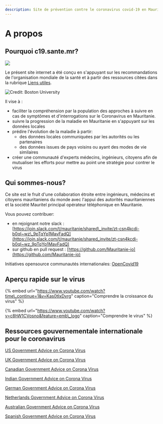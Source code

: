 ```yaml
---
description: Site de prévention contre le coronavirus covid-19 en Mauritanie
---
```


# A propos

## Pourquoi c19.sante.mr?

![](.gitbook/assets/screenshot-from-2020-03-15-22-59-40.png)

Le présent site internet a été conçu en s'appuyant sur les recommandations de l'organisation mondiale de la santé et à partir des ressources citées dans la rubrique [Liens utiles](ressources/liens-utiles.md).

![Credit: Boston University](.gitbook/assets/istock-1204033162-1500x624-1200x500.jpg)

Il vise à :

* faciliter la compréhension par la population des approches à suivre en cas de symptômes et d'interrogations sur le Coronavirus en Mauritanie.
* suivre la progression de la maladie en Mauritanie en s'appuyant sur les données locales
* prédire l'évolution de la maladie à partir:
  * des données locales communiquées par les autorités ou les partenaires
  * des données issues de pays voisins ou ayant des modes de vie similaires
* créer une communauté d'experts médecins, ingénieurs, citoyens afin de mutualiser les efforts pour mettre au point une stratégie pour contrer le virus

## **Qui sommes-nous?**

Ce site est le fruit d'une collaboration étroite entre ingénieurs, médecins et citoyens mauritaniens du monde avec l'appui des autorités mauritaniennes et la société Mauritel principal opérateur téléphonique en Mauritanie.

Vous pouvez contribuer:

* en rejoignant notre slack : [https://join.slack.com/t/mauritanie/shared\_invite/zt-csn4kcdi-b0qI~wz\_9pTqYp1MavFadQ](https://join.slack.com/t/mauritanie/shared_invite/zt-csn4kcdi-b0qI~wz_9pTqYp1MavFadQ)
* sur github en pull request : [https://github.com/Mauritanie-io](https://github.com/Mauritanie-io) 

Initiatives opensource communautés internationales: [OpenCovid19](https://app.jogl.io/project/118?fbclid=IwAR0Y68ZdCScloACAyBAx_aHc1XTZnUTkxWldS9cWunvVZgC1Pp1Ywm-JVSY)

## Aperçu rapide sur le virus

{% embed url="https://www.youtube.com/watch?time\_continue=1&v=Kas0tIxDvrg" caption="Comprendre la croissance du virus" %}

{% embed url="https://www.youtube.com/watch?v=c8hW1CVosno&feature=emb\_logo" caption="Comprendre le virus" %}

## **Ressources gouvernementale internationale pour le coronavirus**

[US Government Advice on Corona Virus](https://www.cdc.gov/coronavirus/2019-ncov/) 

[UK Government Advice on Corona Virus](https://www.gov.uk/government/collections/coronavirus-covid-19-list-of-guidance)

[Canadian Government Advice on Corona Virus](https://www.canada.ca/en/public-health/services/diseases/2019-novel-coronavirus-infection)

[Indian Government Advice on Corona Virus](https://www.mygov.in/covid-19)

[German Government Advice on Corona Virus](https://www.bundesregierung.de/breg-en/search/ausbreitung-coronavirus-1726158)

[Netherlands Government Advice on Corona Virus](https://www.government.nl/topics/coronavirus-covid-19)

[Australian Government Advice on Corona Virus](https://www.australia.gov.au/)

[Spanish Government Advice on Corona Virus](https://www.mscbs.gob.es/en/profesionales/saludPublica/ccayes/alertasActual/nCov-China/)

